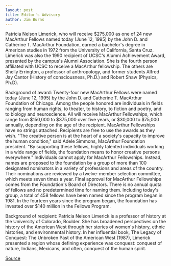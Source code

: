```yaml
---
layout: post
title: Editor's Advisory
author: Jim Burns
---
```


Patricia Nelson Limerick, who will receive $275,000 as one of 24  new MacArthur Fellows named today (June 12, 1995) by the John D.  and Catherine T. MacArthur Foundation, earned a bachelor's degree in  American studies in 1972 from the University of California, Santa  Cruz. Limerick was also the 1990 recipient of UCSC's Alumni  Achievement Award, presented by the campus's Alumni Association.  She is the fourth person affiliated with UCSC to receive a MacArthur  fellowship. The others are Shelly Errington, a professor of  anthropology, and former students Alfred Jay Cantor (History of  consciousness, Ph.D.) and Robert Shaw (Physics, Ph.D).

Background of award: Twenty-four new MacArthur Fellows were  named today (June 12, 1995) by the John D. and Catherine T.  MacArthur Foundation of Chicago. Among the people honored are  individuals in fields ranging from human rights, to theater, to  history, to fiction and poetry, and to biology and neuroscience. All  will receive MacArthur Fellowships, which range from $150,000 to  $375,000 over five years, or $30,000 to $75,000 annually, depending  on the age of the recipient. MacArthur Fellowships have no strings  attached. Recipients are free to use the awards as they wish. "The  creative person is at the heart of a society's capacity to improve the  human condition," said Adele Simmons, MacArthur Foundation  president. "By supporting these fellows, highly talented individuals  working in a wide range of fields, the foundation means to honor  creative persons everywhere." Individuals cannot apply for  MacArthur Fellowships. Instead, names are proposed to the  foundation by a group of more than 100 designated nominators in a  variety of professions and areas of the country. Their nominations  are reviewed by a twelve-member selection committee, which  meets seven times a year. Final approval for MacArthur Fellowships  comes from the Foundation's Board of Directors. There is no annual  quota of fellows and no predetermined time for naming them.  Including today's group, a total of 458 fellows have been named  since the program began in 1981. In the fourteen years since the  program began, the foundation has invested over $140 million in the  Fellows Program.

Background of recipient: Patricia Nelson Limerick is a professor of  history at the University of Colorado, Boulder. She has broadened  perspectives on the history of the American West through her  stories of women's history, ethnic histories, and environmental  history. In her influential book, The Legacy of Conquest: The Unbroken Past of the American West (1987), Limerick presented  a region whose defining experience was conquest: conquest of  nature, Indians, Mexicans, and often, conquest of the human spirit.

[Source](http://www1.ucsc.edu/news_events/press_releases/archive/94-95/06-95/061295-UC_Santa_Cruz_alumn.html "Permalink to 061295-UC_Santa_Cruz_alumn")
